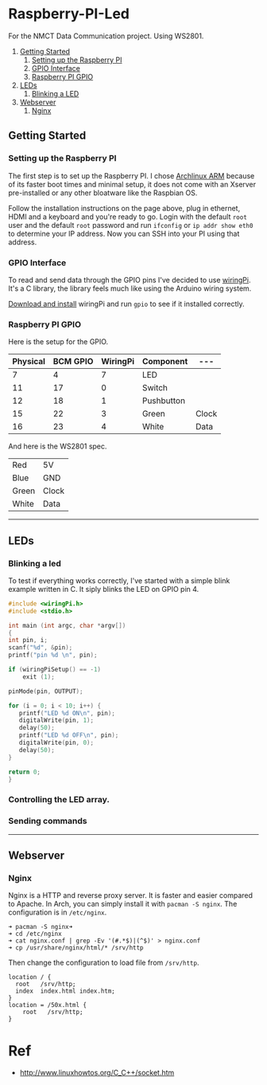 # Raspberry-PI-Led

For the NMCT Data Communication project. Using WS2801.

1. [Getting Started](#getting-started)
    1. [Setting up the Raspberry PI](#setting-up-the-raspberry-pi)
    2. [GPIO Interface](#gpio-interface)
    3. [Raspberry PI GPIO](#raspberry-pi-gpio)
2. [LEDs](#leds)
    1. [Blinking a LED](#blinking-a-led)
5. [Webserver](#webserver)
    1. [Nginx](#nginx)

## Getting Started
### Setting up the Raspberry PI

The first step is to set up the Raspberry PI.
I chose [Archlinux ARM](http://archlinuxarm.org/platforms/armv6/raspberry-pi) because of its faster boot times
and minimal setup, it does not come with an Xserver pre-installed or any other bloatware like the Raspbian OS.

Follow the installation instructions on the page above, plug in ethernet, HDMI and a keyboard and you're ready to go.
Login with the default `root` user and the default `root` password and run `ifconfig` or `ip addr show eth0` to determine your IP address. Now you can SSH into your PI using that address.


### GPIO Interface

To read and send data through the GPIO pins I've decided to use [wiringPi](http://wiringpi.com/). It's a C library, the library feels much like using the Arduino wiring system.

[Download and install](http://wiringpi.com/download-and-install/) wiringPi and run `gpio` to see if it installed correctly.


### Raspberry PI GPIO

Here is the setup for the GPIO.

Physical  | BCM GPIO | WiringPi | Component | ---
--------- | -------- | -------- | --------- | ---
7         | 4        | 7        | LED       |
11        | 17       | 0        | Switch    |
12        | 18       | 1        | Pushbutton|
15        | 22       | 3        | Green     | Clock |
16        | 23       | 4        | White     | Data  |

And here is the WS2801 spec.

|||
--- | ---
Red   | 5V    
Blue  | GND   
Green | Clock 
White | Data

---

## LEDs

### Blinking a led

To test if everything works correctly, I've started with a simple blink example written in C.
It siply blinks the LED on GPIO pin 4.

```c
#include <wiringPi.h>
#include <stdio.h>

int main (int argc, char *argv[])
{
int pin, i;
scanf("%d", &pin);
printf("pin %d \n", pin);

if (wiringPiSetup() == -1)
    exit (1);

pinMode(pin, OUTPUT);

for (i = 0; i < 10; i++) {
   printf("LED %d ON\n", pin);
   digitalWrite(pin, 1);
   delay(50);
   printf("LED %d OFF\n", pin);
   digitalWrite(pin, 0);
   delay(50);
}

return 0;
}
```

### Controlling the LED array.



### Sending commands




---

## Webserver

### Nginx

Nginx is a HTTP and reverse proxy server. It is faster and easier compared to Apache.
In Arch, you can simply install it with `pacman -S nginx`. The configuration is in `/etc/nginx`.

```bash➜
➜ pacman -S nginx➜
➜ cd /etc/nginx
➜ cat nginx.conf | grep -Ev '(#.*$)|(^$)' > nginx.conf
➜ cp /usr/share/nginx/html/* /srv/http
```

Then change the configuration to load file from `/srv/http`.

```
location / {
  root   /srv/http;
  index  index.html index.htm;
}
location = /50x.html {
    root   /srv/http;
}
```



# Ref

* http://www.linuxhowtos.org/C_C++/socket.htm
